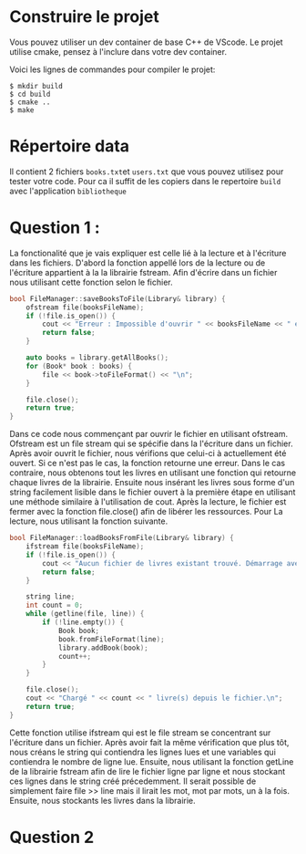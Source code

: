 # Construire le projet

Vous pouvez utiliser un dev container de base C++ de VScode.
Le projet utilise cmake, pensez à l'inclure dans votre dev container.

Voici les lignes de commandes pour compiler le projet:

```
$ mkdir build
$ cd build
$ cmake ..
$ make
```

# Répertoire data

Il contient 2 fichiers `books.txt`et `users.txt` que vous pouvez utilisez pour tester votre code.
Pour ca il suffit de les copiers dans le repertoire `build` avec l'application `bibliotheque`

# Question 1 :

La fonctionalité que je vais expliquer est celle lié à la lecture et à l'écriture dans les fichiers.
D'abord la fonction appellé lors de la lecture ou de l'écriture appartient à la la librairie fstream. Afin d'écrire dans un fichier nous utilisant cette fonction selon le fichier.

```c++
bool FileManager::saveBooksToFile(Library& library) {
    ofstream file(booksFileName);
    if (!file.is_open()) {
        cout << "Erreur : Impossible d'ouvrir " << booksFileName << " en écriture.\n";
        return false;
    }

    auto books = library.getAllBooks();
    for (Book* book : books) {
        file << book->toFileFormat() << "\n";
    }

    file.close();
    return true;
}

```

Dans ce code nous commençant par ouvrir le fichier en utilisant ofstream. Ofstream est un file stream qui se spécifie dans la l'écriture dans un fichier. Après avoir ouvrit le fichier, nous vérifions que celui-ci à actuellement été ouvert. Si ce n'est pas le cas, la fonction retourne une erreur. Dans le cas contraire, nous obtenons tout les livres en utilisant une fonction qui retourne chaque livres de la librairie. Ensuite nous insérant les livres sous forme d'un string facilement lisible dans le fichier ouvert à la première étape en utilisant une méthode similaire à l'utilisation de cout. Après la lecture, le fichier est fermer avec la fonction file.close() afin de libérer les ressources.
Pour La lecture, nous utilisant la fonction suivante.

```c++
bool FileManager::loadBooksFromFile(Library& library) {
    ifstream file(booksFileName);
    if (!file.is_open()) {
        cout << "Aucun fichier de livres existant trouvé. Démarrage avec une bibliothèque vide.\n";
        return false;
    }

    string line;
    int count = 0;
    while (getline(file, line)) {
        if (!line.empty()) {
            Book book;
            book.fromFileFormat(line);
            library.addBook(book);
            count++;
        }
    }

    file.close();
    cout << "Chargé " << count << " livre(s) depuis le fichier.\n";
    return true;
}

```

Cette fonction utilise ifstream qui est le file stream se concentrant sur l'écriture dans un fichier. Après avoir fait la même vérification que plus tôt, nous créans le string qui contiendra les lignes lues et une variables qui contiendra le nombre de ligne lue. Ensuite, nous utilisant la fonction getLine de la librairie fstream afin de lire le fichier ligne par ligne et nous stockant ces lignes dans le string créé précedemment. Il serait possible de simplement faire file >> line mais il lirait les mot, mot par mots, un à la fois. Ensuite, nous stockants les livres dans la librairie.

# Question 2
